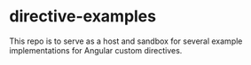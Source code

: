 # directive-examples

This repo is to serve as a host and sandbox for several example implementations for Angular custom directives.
